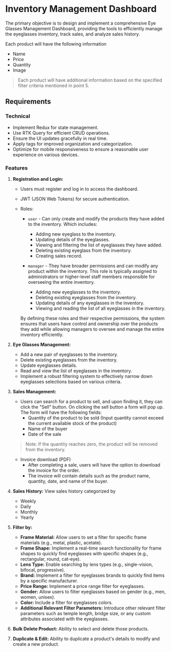 # Inventory Management Dashboard

The primary objective is to design and implement a comprehensive Eye Glasses Management Dashboard, providing the tools to efficiently manage the eyeglasses inventory, track sales, and analyze sales history.

Each product will have the following information

- Name
- Price
- Quantity
- Image

> Each product will have additional information based on the specified filter criteria mentioned in point 5.

## Requirements

### Technical

- Implement Redux for state management.
- Use RTK Query for efficient CRUD operations.
- Ensure the UI updates gracefully in real time.
- Apply tags for improved organization and categorization.
- Optimize for mobile responsiveness to ensure a reasonable user experience on various devices.

### Features

1. **Registration and Login:**
    - Users must register and log in to access the dashboard.
    - JWT (JSON Web Tokens) for secure authentication.
    - Roles:
        - `user` - Can only create and modify the products they have added to the inventory. Which includes:
            - Adding new eyeglass to the inventory.
            - Updating details of the eyeglasses.
            - Viewing and filtering the list of eyeglasses they have added.
            - Deleting existing eyeglass from the inventory.
            - Creating sales record.
                
        - `manager` - They have broader permissions and can modify any product within the inventory. This role is typically assigned to administrators or higher-level staff members responsible for overseeing the entire inventory.
            - Adding new eyeglasses to the inventory.
            - Deleting existing eyeglasses from the inventory.
            - Updating details of any eyeglasses in the inventory.
            - Viewing and reading the list of all eyeglasses in the inventory.
        
        By defining these roles and their respective permissions, the system ensures that users have control and ownership over the products they add while allowing managers to oversee and manage the entire inventory efficiently.

2. **Eye Glasses Management:**
    - Add a new pair of eyeglasses to the inventory.
    - Delete existing eyeglasses from the inventory.
    - Update eyeglasses details.
    - Read and view the list of eyeglasses in the inventory.
    - Implement a robust filtering system to effectively narrow down eyeglasses selections based on various criteria.

3. **Sales Management:**
    - Users can search for a product to sell, and upon finding it, they can click the "Sell" button. On clicking the sell button a form will pop up. The form will have the following fields:
        - Quantity of the product to be sold (Input quantity cannot exceed the current available stock of the product)
        - Name of the buyer
        - Date of the sale
    
    > Note: If the quantity reaches zero, the product will be removed from the inventory.
    
    - Invoice download (PDF)
        - After completing a sale, users will have the option to download the invoice for the order.
        - The invoice will contain details such as the product name, quantity, date, and name of the buyer.
4. **Sales History:** View sales history categorized by
    - Weekly
    - Daily
    - Monthly
    - Yearly
5. **Filter by:**
    - **Frame Material:** Allow users to set a filter for specific frame materials (e.g., metal, plastic, acetate).
    - **Frame Shape:** Implement a real-time search functionality for frame shapes to quickly find eyeglasses with specific shapes (e.g., rectangular, round, cat-eye).
    - **Lens Type:** Enable searching by lens types (e.g., single-vision, bifocal, progressive).
    - **Brand:** Implement a filter for eyeglasses brands to quickly find items by a specific manufacturer.
    - **Price Range:** Implement a price range filter for eyeglasses.
    - **Gender:** Allow users to filter eyeglasses based on gender (e.g., men, women, unisex).
    - **Color:** Include a filter for eyeglasses colors.
    - **Additional Relevant Filter Parameters:** Introduce other relevant filter parameters such as temple length, bridge size, or any custom attributes associated with the eyeglasses.
6. **Bulk Delete Product:** Ability to select and delete those products.
  
7. **Duplicate & Edit:** Ability to duplicate a product's details to modify and create a new product.
